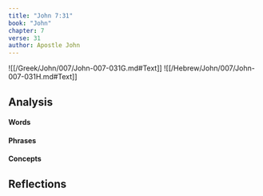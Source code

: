 ```yaml
---
title: "John 7:31"
book: "John"
chapter: 7
verse: 31
author: Apostle John
---
```

![[/Greek/John/007/John-007-031G.md#Text]]
![[/Hebrew/John/007/John-007-031H.md#Text]]

## Analysis

#### Words

#### Phrases

#### Concepts

## Reflections
